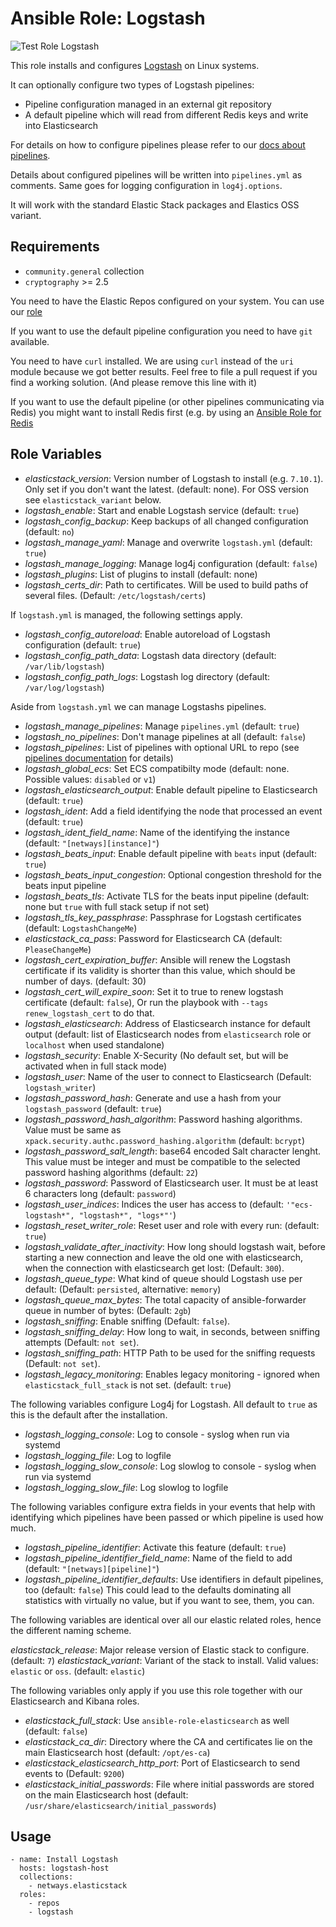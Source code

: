 Ansible Role: Logstash
=========

![Test Role Logstash](https://github.com/netways/ansible-collection-elasticstack/actions/workflows/test_role_logstash.yml/badge.svg)

This role installs and configures [Logstash](https://www.elastic.co/products/logstash) on Linux systems.

It can optionally configure two types of Logstash pipelines:
* Pipeline configuration managed in an external git repository
* A default pipeline which will read from different Redis keys and write into Elasticsearch

For details on how to configure pipelines please refer to our [docs about pipelines](./logstash-pipelines.md).

Details about configured pipelines will be written into `pipelines.yml` as comments. Same goes for logging configuration in `log4j.options`.

It will work with the standard Elastic Stack packages and Elastics OSS variant.

Requirements
------------

* `community.general` collection
* `cryptography` >= 2.5

You need to have the Elastic Repos configured on your system. You can use our [role](./role-repos.md)

If you want to use the default pipeline configuration you need to have `git` available.

You need to have `curl` installed. We are using `curl` instead of the `uri` module because we got better results. Feel free to file a pull request if you find a working solution. (And please remove this line with it)

If you want to use the default pipeline (or other pipelines communicating via Redis) you might want to install Redis first (e.g. by using an [Ansible Role for Redis](https://galaxy.ansible.com/geerlingguy/redis)

Role Variables
--------------

* *elasticstack_version*: Version number of Logstash to install (e.g. `7.10.1`). Only set if you don't want the latest. (default: none). For OSS version see `elasticstack_variant` below.
* *logstash_enable*: Start and enable Logstash service (default: `true`)
* *logstash_config_backup*: Keep backups of all changed configuration (default: `no`)
* *logstash_manage_yaml*: Manage and overwrite `logstash.yml` (default: `true`)
* *logstash_manage_logging*: Manage log4j configuration (default: `false`)
* *logstash_plugins*: List of plugins to install (default: none)
* *logstash_certs_dir*: Path to certificates. Will be used to build paths of several files. (Default: `/etc/logstash/certs`)

If `logstash.yml` is managed, the following settings apply.

* *logstash_config_autoreload*: Enable autoreload of Logstash configuration (default: `true`)
* *logstash_config_path_data*: Logstash data directory (default: `/var/lib/logstash`)
* *logstash_config_path_logs*: Logstash log directory (default: `/var/log/logstash`)

Aside from `logstash.yml` we can manage Logstashs pipelines.

* *logstash_manage_pipelines*: Manage `pipelines.yml` (default: `true`)
* *logstash_no_pipelines*: Don't manage pipelines at all (default: `false`)
* *logstash_pipelines*: List of pipelines with optional URL to repo (see [pipelines documentation](file:///roles/logstash/docs/pipelines.md) for details)
* *logstash_global_ecs*: Set ECS compatibilty mode (default: none. Possible values: `disabled` or `v1`)
* *logstash_elasticsearch_output*: Enable default pipeline to Elasticsearch (default: `true`)
* *logstash_ident*: Add a field identifying the node that processed an event (default: `true`)
* *logstash_ident_field_name*: Name of the identifying the instance (default: `"[netways][instance]"`)
* *logstash_beats_input*: Enable default pipeline with `beats` input (default: `true`)
* *logstash_beats_input_congestion*: Optional congestion threshold for the beats input pipeline
* *logstash_beats_tls*: Activate TLS for the beats input pipeline (default: none but `true` with full stack setup if not set)
* *logstash_tls_key_passphrase*: Passphrase for Logstash certificates (default: `LogstashChangeMe`)
* *elasticstack_ca_pass*: Password for Elasticsearch CA (default: `PleaseChangeMe`)
* *logstash_cert_expiration_buffer*: Ansible will renew the Logstash certificate if its validity is shorter than this value, which should be number of days. (default: 30)
* *logstash_cert_will_expire_soon*: Set it to true to renew logstash certificate (default: `false`), Or run the playbook with `--tags renew_logstash_cert` to do that.
* *logstash_elasticsearch*: Address of Elasticsearch instance for default output (default: list of Elasticsearch nodes from `elasticsearch` role or `localhost` when used standalone)
* *logstash_security*: Enable X-Security (No default set, but will be activated when in full stack mode)
* *logstash_user*: Name of the user to connect to Elasticsearch (Default: `logstash_writer`)
* *logstash_password_hash*: Generate and use a hash from your `logstash_password` (default: `true`)
* *logstash_password_hash_algorithm*: Password hashing algorithms. Value must be same as `xpack.security.authc.password_hashing.algorithm` (default: `bcrypt`)
* *logstash_password_salt_length*: base64 encoded Salt character lenght. This value must be integer and must be compatible to the selected password hashing algorithms (default: `22`)
* *logstash_password*: Password of Elasticsearch user. It must be at least 6 characters long (default: `password`)
* *logstash_user_indices*: Indices the user has access to (default: `'"ecs-logstash*", "logstash*", "logs*"'`)
* *logstash_reset_writer_role*: Reset user and role with every run: (default: `true`)
* *logstash_validate_after_inactivity*: How long should logstash wait, before starting a new connection and leave the old one with elasticsearch, when the connection with elasticsearch get lost: (Default: `300`).
* *logstash_queue_type*: What kind of queue should Logstash use per default: (Default: `persisted`, alternative: `memory`)
* *logstash_queue_max_bytes*: The total capacity of ansible-forwarder queue in number of bytes: (Default: `2gb`)
* *logstash_sniffing*: Enable sniffing (Default: `false`).
* *logstash_sniffing_delay*: How long to wait, in seconds, between sniffing attempts (Default: `not set`).
* *logstash_sniffing_path*: HTTP Path to be used for the sniffing requests (Default: `not set`).
* *logstash_legacy_monitoring*: Enables legacy monitoring - ignored when `elasticstack_full_stack` is not set. (default: `true`)

The following variables configure Log4j for Logstash. All default to `true` as this is the default after the installation.

* *logstash_logging_console*: Log to console - syslog when run via systemd
* *logstash_logging_file*: Log to logfile
* *logstash_logging_slow_console*: Log slowlog to console - syslog when run via systemd
* *logstash_logging_slow_file*: Log slowlog to logfile

The following variables configure extra fields in your events that help with identifying which pipelines have been passed or which pipeline is used how much.

* *logstash_pipeline_identifier*: Activate this feature (default: `true`)
* *logstash_pipeline_identifier_field_name*: Name of the field to add (default: `"[netways][pipeline]"`)
* *logstash_pipeline_identifier_defaults*: Use identifiers in default pipelines, too (default: `false`) This could lead to the defaults dominating all statistics with virtually no value, but if you want to see, them, you can.

The following variables are identical over all our elastic related roles, hence the different naming scheme.

*elasticstack_release*: Major release version of Elastic stack to configure. (default: `7`)
*elasticstack_variant*: Variant of the stack to install. Valid values: `elastic` or `oss`. (default: `elastic`)

The following variables only apply if you use this role together with our Elasticsearch and Kibana roles.

* *elasticstack_full_stack*: Use `ansible-role-elasticsearch` as well (default: `false`)
* *elasticstack_ca_dir*: Directory where the CA and certificates lie on the main Elasticsearch host (default: `/opt/es-ca`)
* *elasticstack_elasticsearch_http_port*: Port of Elasticsearch to send events to (Default: `9200`)
* *elasticstack_initial_passwords*: File where initial passwords are stored on the main Elasticsearch host (default: `/usr/share/elasticsearch/initial_passwords`)

## Usage

```
- name: Install Logstash
  hosts: logstash-host
  collections:
    - netways.elasticstack
  roles:
    - repos
    - logstash
```
